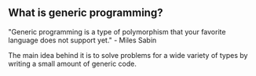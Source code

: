 ## What is generic programming?

"Generic programming is a type of polymorphism that your favorite language does not 
support yet." - Miles Sabin

The main idea behind it is to solve problems for a wide variety of types by writing 
a small amount of generic code. <!-- .element: class="fragment" data-fragment-index="1" -->